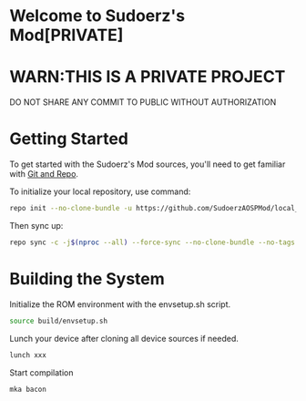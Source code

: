 # Welcome to Sudoerz's Mod[PRIVATE]

# WARN:THIS IS A PRIVATE PROJECT
DO NOT SHARE ANY COMMIT TO PUBLIC WITHOUT AUTHORIZATION

 Getting Started
================
To get started with the Sudoerz's Mod sources, you'll need to get
familiar with [Git and Repo](https://source.android.com/setup/build/downloading).

To initialize your local repository, use command:

```bash
repo init --no-clone-bundle -u https://github.com/SudoerzAOSPMod/local_manifests -b 13
```

Then sync up:

```bash
repo sync -c -j$(nproc --all) --force-sync --no-clone-bundle --no-tags --optimized-fetch --prune
```

Building the System
================
 Initialize the ROM environment with the envsetup.sh script.

```bash
source build/envsetup.sh
```
Lunch your device after cloning all device sources if needed.
```bash
lunch xxx
```
Start compilation
```bash
mka bacon
```
